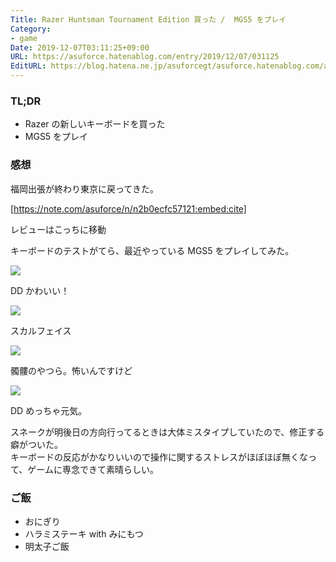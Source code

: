 ```yaml
---
Title: Razer Huntsman Tournament Edition 買った /  MGS5 をプレイ
Category:
- game
Date: 2019-12-07T03:11:25+09:00
URL: https://asuforce.hatenablog.com/entry/2019/12/07/031125
EditURL: https://blog.hatena.ne.jp/asuforcegt/asuforce.hatenablog.com/atom/entry/26006613477555054
---
```


### TL;DR

- Razer の新しいキーボードを買った
- MGS5 をプレイ

### 感想

福岡出張が終わり東京に戻ってきた。  

[https://note.com/asuforce/n/n2b0ecfc57121:embed:cite]

レビューはこっちに移動

キーボードのテストがてら、最近やっている MGS5 をプレイしてみた。

<span itemtype="http://schema.org/Photograph" itemscope="itemscope"><img class="magnifiable" src="https://lh3.googleusercontent.com/-y0w-IWkaHWY/XeqMynopt_I/AAAAAAABCzM/dOADv_GpOng3JgqWa2-FXxPPithjInGaQCE0YBhgL/s1200/20191206232638_1.jpg" itemprop="image"></span>

DD かわいい！

<span itemtype="http://schema.org/Photograph" itemscope="itemscope"><img class="magnifiable" src="https://lh3.googleusercontent.com/-YbcPnzCGlDc/XeqMyAq1OpI/AAAAAAABCzM/aoUlrM018Vw9tf9oCxu9DUV5BLQTqUqRQCE0YBhgL/s1200/20191207013659_1.jpg" itemprop="image"></span>

スカルフェイス

<span itemtype="http://schema.org/Photograph" itemscope="itemscope"><img class="magnifiable" src="https://lh3.googleusercontent.com/-Ko-_BxJ9zAA/XeqMypvht3I/AAAAAAABCzM/NRwaKhzuvi053wqdSdnmwXFC5bNIZeQ4QCE0YBhgL/s1200/20191207013826_1.jpg" itemprop="image"></span>

髑髏のやつら。怖いんですけど

<span itemtype="http://schema.org/Photograph" itemscope="itemscope"><img class="magnifiable" src="https://lh3.googleusercontent.com/-k49VJnXC41o/XeqMysimTLI/AAAAAAABCzM/-gk7ONIlF00VYLPuNAAiiELjpP7a8eVXACE0YBhgL/s1200/20191207015019_1.jpg" itemprop="image"></span>

DD めっちゃ元気。

スネークが明後日の方向行ってるときは大体ミスタイプしていたので、修正する癖がついた。  
キーボードの反応がかなりいいので操作に関するストレスがほぼほぼ無くなって、ゲームに専念できて素晴らしい。

### ご飯

- おにぎり
- ハラミステーキ with みにもつ
- 明太子ご飯
